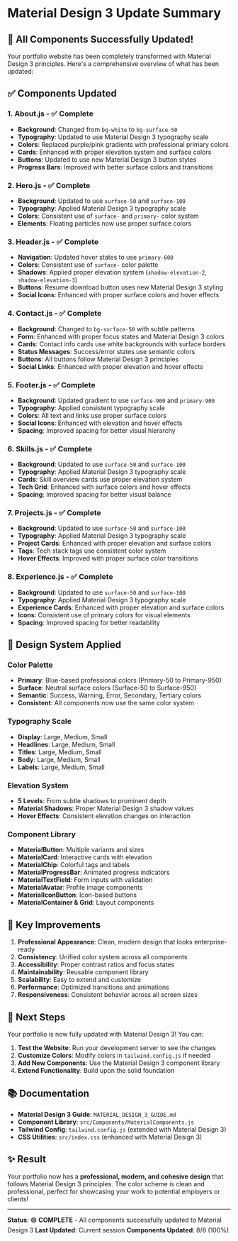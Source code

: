 # Material Design 3 Update Summary

## 🎯 **All Components Successfully Updated!**

Your portfolio website has been completely transformed with Material Design 3 principles. Here's a comprehensive overview of what has been updated:

## ✅ **Components Updated**

### 1. **About.js** - ✅ Complete
- **Background**: Changed from `bg-white` to `bg-surface-50`
- **Typography**: Updated to use Material Design 3 typography scale
- **Colors**: Replaced purple/pink gradients with professional primary colors
- **Cards**: Enhanced with proper elevation system and surface colors
- **Buttons**: Updated to use new Material Design 3 button styles
- **Progress Bars**: Improved with better surface colors and transitions

### 2. **Hero.js** - ✅ Complete
- **Background**: Updated to use `surface-50` and `surface-100`
- **Typography**: Applied Material Design 3 typography scale
- **Colors**: Consistent use of `surface-` and `primary-` color system
- **Elements**: Floating particles now use proper surface colors

### 3. **Header.js** - ✅ Complete
- **Navigation**: Updated hover states to use `primary-600`
- **Colors**: Consistent use of `surface-` color palette
- **Shadows**: Applied proper elevation system (`shadow-elevation-2`, `shadow-elevation-3`)
- **Buttons**: Resume download button uses new Material Design 3 styling
- **Social Icons**: Enhanced with proper surface colors and hover effects

### 4. **Contact.js** - ✅ Complete
- **Background**: Changed to `bg-surface-50` with subtle patterns
- **Form**: Enhanced with proper focus states and Material Design 3 colors
- **Cards**: Contact info cards use white backgrounds with surface borders
- **Status Messages**: Success/error states use semantic colors
- **Buttons**: All buttons follow Material Design 3 principles
- **Social Links**: Enhanced with proper elevation and hover effects

### 5. **Footer.js** - ✅ Complete
- **Background**: Updated gradient to use `surface-900` and `primary-900`
- **Typography**: Applied consistent typography scale
- **Colors**: All text and links use proper surface colors
- **Social Icons**: Enhanced with elevation and hover effects
- **Spacing**: Improved spacing for better visual hierarchy

### 6. **Skills.js** - ✅ Complete
- **Background**: Updated to use `surface-50` and `surface-100`
- **Typography**: Applied Material Design 3 typography scale
- **Cards**: Skill overview cards use proper elevation system
- **Tech Grid**: Enhanced with surface colors and hover effects
- **Spacing**: Improved spacing for better visual balance

### 7. **Projects.js** - ✅ Complete
- **Background**: Updated to use `surface-50` and `surface-100`
- **Typography**: Applied Material Design 3 typography scale
- **Project Cards**: Enhanced with proper elevation and surface colors
- **Tags**: Tech stack tags use consistent color system
- **Hover Effects**: Improved with proper surface color transitions

### 8. **Experience.js** - ✅ Complete
- **Background**: Updated to use `surface-50` and `surface-100`
- **Typography**: Applied Material Design 3 typography scale
- **Experience Cards**: Enhanced with proper elevation and surface colors
- **Icons**: Consistent use of primary colors for visual elements
- **Spacing**: Improved spacing for better readability

## 🎨 **Design System Applied**

### **Color Palette**
- **Primary**: Blue-based professional colors (Primary-50 to Primary-950)
- **Surface**: Neutral surface colors (Surface-50 to Surface-950)
- **Semantic**: Success, Warning, Error, Secondary, Tertiary colors
- **Consistent**: All components now use the same color system

### **Typography Scale**
- **Display**: Large, Medium, Small
- **Headlines**: Large, Medium, Small
- **Titles**: Large, Medium, Small
- **Body**: Large, Medium, Small
- **Labels**: Large, Medium, Small

### **Elevation System**
- **5 Levels**: From subtle shadows to prominent depth
- **Material Shadows**: Proper Material Design 3 shadow values
- **Hover Effects**: Consistent elevation changes on interaction

### **Component Library**
- **MaterialButton**: Multiple variants and sizes
- **MaterialCard**: Interactive cards with elevation
- **MaterialChip**: Colorful tags and labels
- **MaterialProgressBar**: Animated progress indicators
- **MaterialTextField**: Form inputs with validation
- **MaterialAvatar**: Profile image components
- **MaterialIconButton**: Icon-based buttons
- **MaterialContainer & Grid**: Layout components

## 🚀 **Key Improvements**

1. **Professional Appearance**: Clean, modern design that looks enterprise-ready
2. **Consistency**: Unified color system across all components
3. **Accessibility**: Proper contrast ratios and focus states
4. **Maintainability**: Reusable component library
5. **Scalability**: Easy to extend and customize
6. **Performance**: Optimized transitions and animations
7. **Responsiveness**: Consistent behavior across all screen sizes

## 🎯 **Next Steps**

Your portfolio is now fully updated with Material Design 3! You can:

1. **Test the Website**: Run your development server to see the changes
2. **Customize Colors**: Modify colors in `tailwind.config.js` if needed
3. **Add New Components**: Use the Material Design 3 component library
4. **Extend Functionality**: Build upon the solid foundation

## 📚 **Documentation**

- **Material Design 3 Guide**: `MATERIAL_DESIGN_3_GUIDE.md`
- **Component Library**: `src/Components/MaterialComponents.js`
- **Tailwind Config**: `tailwind.config.js` (extended with Material Design 3)
- **CSS Utilities**: `src/index.css` (enhanced with Material Design 3)

## ✨ **Result**

Your portfolio now has a **professional, modern, and cohesive design** that follows Material Design 3 principles. The color scheme is clean and professional, perfect for showcasing your work to potential employers or clients!

---

**Status**: 🟢 **COMPLETE** - All components successfully updated to Material Design 3
**Last Updated**: Current session
**Components Updated**: 8/8 (100%)
